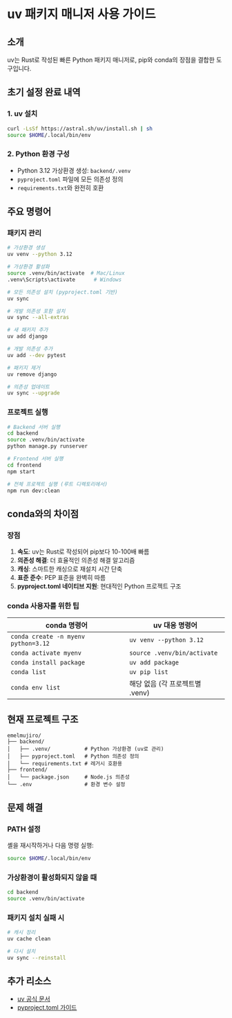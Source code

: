 # uv 패키지 매니저 사용 가이드

## 소개

uv는 Rust로 작성된 빠른 Python 패키지 매니저로, pip와 conda의 장점을 결합한 도구입니다.

## 초기 설정 완료 내역

### 1. uv 설치

```bash
curl -LsSf https://astral.sh/uv/install.sh | sh
source $HOME/.local/bin/env
```

### 2. Python 환경 구성

- Python 3.12 가상환경 생성: `backend/.venv`
- `pyproject.toml` 파일에 모든 의존성 정의
- `requirements.txt`와 완전히 호환

## 주요 명령어

### 패키지 관리

```bash
# 가상환경 생성
uv venv --python 3.12

# 가상환경 활성화
source .venv/bin/activate  # Mac/Linux
.venv\Scripts\activate      # Windows

# 모든 의존성 설치 (pyproject.toml 기반)
uv sync

# 개발 의존성 포함 설치
uv sync --all-extras

# 새 패키지 추가
uv add django

# 개발 의존성 추가
uv add --dev pytest

# 패키지 제거
uv remove django

# 의존성 업데이트
uv sync --upgrade
```

### 프로젝트 실행

```bash
# Backend 서버 실행
cd backend
source .venv/bin/activate
python manage.py runserver

# Frontend 서버 실행
cd frontend
npm start

# 전체 프로젝트 실행 (루트 디렉토리에서)
npm run dev:clean
```

## conda와의 차이점

### 장점

1. **속도**: uv는 Rust로 작성되어 pip보다 10-100배 빠름
2. **의존성 해결**: 더 효율적인 의존성 해결 알고리즘
3. **캐싱**: 스마트한 캐싱으로 재설치 시간 단축
4. **표준 준수**: PEP 표준을 완벽히 따름
5. **pyproject.toml 네이티브 지원**: 현대적인 Python 프로젝트 구조

### conda 사용자를 위한 팁

| conda 명령어                        | uv 대응 명령어                  |
| ----------------------------------- | ------------------------------- |
| `conda create -n myenv python=3.12` | `uv venv --python 3.12`         |
| `conda activate myenv`              | `source .venv/bin/activate`     |
| `conda install package`             | `uv add package`                |
| `conda list`                        | `uv pip list`                   |
| `conda env list`                    | 해당 없음 (각 프로젝트별 .venv) |

## 현재 프로젝트 구조

```
emelmujiro/
├── backend/
│   ├── .venv/           # Python 가상환경 (uv로 관리)
│   ├── pyproject.toml   # Python 의존성 정의
│   └── requirements.txt # 레거시 호환용
├── frontend/
│   └── package.json     # Node.js 의존성
└── .env                 # 환경 변수 설정
```

## 문제 해결

### PATH 설정

셸을 재시작하거나 다음 명령 실행:

```bash
source $HOME/.local/bin/env
```

### 가상환경이 활성화되지 않을 때

```bash
cd backend
source .venv/bin/activate
```

### 패키지 설치 실패 시

```bash
# 캐시 정리
uv cache clean

# 다시 설치
uv sync --reinstall
```

## 추가 리소스

- [uv 공식 문서](https://github.com/astral-sh/uv)
- [pyproject.toml 가이드](https://packaging.python.org/en/latest/guides/writing-pyproject-toml/)

